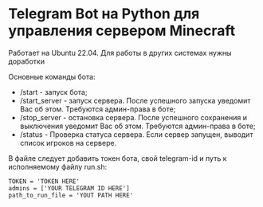 # Telegram Bot на Python для управления сервером Minecraft

Работает на Ubuntu 22.04. Для работы в других системах нужны доработки

Основные команды бота:
* /start - запуск бота;
* /start_server - запуск сервера. После успешного запуска уведомит Вас об этом. Требуются админ-права в боте;
* /stop_server - остановка сервера. После успешного сохранения и выключения уведомит Вас об этом. Требуются админ-права в боте;
* /status - Проверка статуса сервера. Если сервер запущен, выводит список игроков на сервере.

В файле следует добавить токен бота, свой telegram-id и путь к исполняемому файлу run.sh:
```
TOKEN = 'TOKEN HERE'
admins = ['YOUR TELEGRAM ID HERE']
path_to_run_file = 'YOUT PATH HERE'
```
